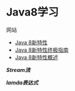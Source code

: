 # Java8学习


网站

- [Java 8新特性](http://www.runoob.com/java/java8-new-features.html)
- [Java 8新特性终极指南](http://www.importnew.com/11908.html)
- [Java 8新特性概述](https://www.ibm.com/developerworks/cn/java/j-lo-jdk8newfeature/index.html)




***Stream流***






***lamda表达式***